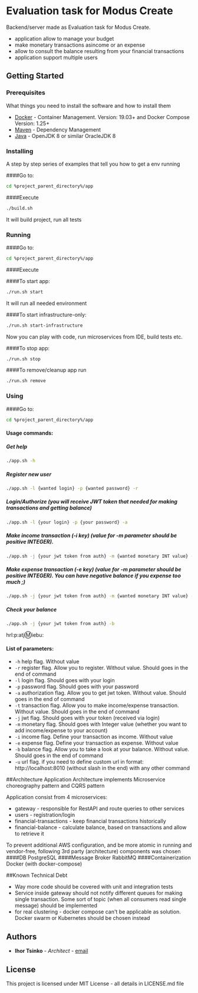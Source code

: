 # Evaluation task for Modus Create

Backend/server made as Evaluation task for Modus Create.
 - application allow to manage your budget 
 - make monetary transactions asincome or an expense
 - allow to consult the balance resulting from your financial transactions
 - application support multiple users

## Getting Started


### Prerequisites

What things you need to install the software and how to install them

* [Docker](https://www.docker.com/community-edition#/download) - Container Management. Version: 19.03+ and Docker Compose  Version: 1.25+
* [Maven](https://maven.apache.org/) - Dependency Management
* [Java](http://openjdk.java.net/install/) - OpenJDK 8 or similar OracleJDK 8

### Installing

A step by step series of examples that tell you how to get a env running

####Go to:

```bash
cd %project_parent_directory%/app
```

####Execute

```bash
./build.sh
```
It will build project, run all tests

### Running
####Go to:

```bash
cd %project_parent_directory%/app
```

####Execute

####To start app:
```bash
./run.sh start
```

It will run all needed environment

####To start infrastructure-only:
```bash
./run.sh start-infrastructure
```

Now you can play with code, run microservices from IDE, build tests etc.

####To stop app:

```bash
./run.sh stop
```
####To remove/cleanup app run

```bash
./run.sh remove
```

### Using

####Go to:

```bash
cd %project_parent_directory%/app
```
#### Usage commands:

##### Get help

```bash
./app.sh -h
```
##### Register new user

```bash
./app.sh -l {wanted login} -p {wanted password} -r
```

##### Login/Authorize (you will receive JWT token that needed for making transactions and getting balance)
```bash
./app.sh -l {your login} -p {your password} -a
```

##### Make income transaction (-i key) (value for -m parameter should be positive INTEGER).
```bash
./app.sh -j {your jwt token from auth} -m {wanted monetary INT value} -i -t
```

##### Make expense transaction (-e key) (value for -m parameter should be positive INTEGER). You can have negative balance if you expense too much ;)
```bash
./app.sh -j {your jwt token from auth} -m {wanted monetary INT value} -e -t
```

##### Check your balance
```bash
./app.sh -j {your jwt token from auth} -b
```
hrl:p:atj:m:iebu:
#### List of parameters:
* ```-h```    help flag. Without value
* ```-r```    register flag. Allow you to register. Without value. Should goes in the end of command
* ```-l```    login flag. Should goes with your login
* ```-p```    password flag. Should goes with your password
* ```-a```    authorization flag. Allow you to get jwt token. Without value. Should goes in the end of command
* ```-t```    transaction flag. Allow you to make income/expense transaction. Without value. Should goes in the end of command
* ```-j```    jwt flag. Should goes with your token (received via login)
* ```-m```    monetary flag. Should goes with Integer value (whether you want to add income/expense to your account)
* ```-i```    income flag. Define your transaction as income. Without value
* ```-e```    expense  flag. Define your transaction as expense. Without value
* ```-b```    balance flag. Allow you to take a look at your balance. Without value. Should goes in the end of command
* ```-u```    url flag. if you need to define custom url in format: http://localhost:8010 (without slash in the end) with any other command

##Architecture
Application Architecture implements Microservice choreography pattern and CQRS pattern

Application consist from 4 microservices:
* gateway - responsible for RestAPI and route queries to other services
* users - registration/login
* financial-transactions - keep financial transactions historically
* financial-balance - calculate balance, based on transactions and allow to retrieve it

To prevent additional AWS configuration, and be more atomic in running and vendor-free, following 3rd party (architecture) components was chosen
####DB
PostgreSQL
####Message Broker
RabbitMQ
####Containerization
Docker (with docker-compose)

##Known Technical Debt
* Way more code should be covered with unit and integration tests
* Service inside gateway should not notify different queues for making single transaction. Some sort of topic (when all consumers read single message) should be implemented
* for real clustering - docker compose can't be applicable as solution. Docker swarm or Kubernetes should be chosen instead  

## Authors

* **Ihor Tsinko** - *Architect* - [email](igor.tsinko@gmail.com)

## License

This project is licensed under MIT License - all details in LICENSE.md file